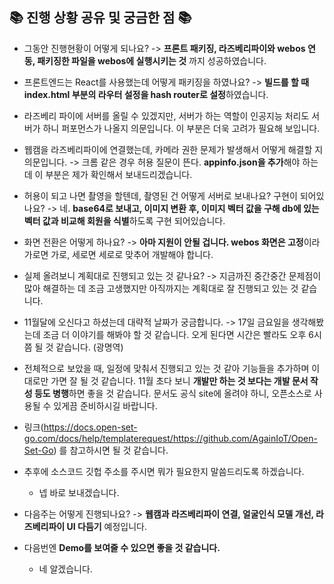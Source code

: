 ## 📚 진행 상황 공유 및 궁금한 점 📚

- 그동안 진행현황이 어떻게 되나요?
  -> **프론트 패키징, 라즈베리파이와 webos 연동, 패키징한 파일을 webos에 실행시키는 것** 까지 성공하였습니다.

- 프론트엔드는 React를 사용했는데 어떻게 패키징을 하였나요?
  -> **빌드를 할 때 index.html 부분의 라우터 설정을 hash router로 설정**하였습니다.

- 라즈베리 파이에 서버를 올릴 수 있겠지만, 서버가 하는 역할이 인공지능 처리도 서버가 하니 퍼포먼스가 나올지 의문입니다. 이 부분은 더욱 고려가 필요해 보입니다.

- 웹캠을 라즈베리파이에 연결했는데, 카메라 권한 문제가 발생해서 어떻게 해결할 지 의문입니다.
  -> 크롬 같은 경우 허용 질문이 뜬다. **appinfo.json을 추가**해야 하는데 이 부분은 제가 확인해서 보내드리겠습니다.

- 허용이 되고 나면 촬영을 할텐데, 촬영된 건 어떻게 서버로 보내나요? 구현이 되어있나요?
  -> 네. **base64로 보내고, 이미지 변환 후, 이미지 벡터 값을 구해 db에 있는 벡터 값과 비교해 회원을 식별**하도록 구현 되어있습니다.

- 화면 전환은 어떻게 하나요?
  -> **아마 지원이 안될 겁니다. webos 화면은 고정**이라 가로면 가로, 세로면 세로로 맞추어 개발해야 합니다.

- 실제 올려보니 계획대로 진행되고 있는 것 같나요?
  -> 지금까진 중간중간 문제점이 많아 해결하는 데 조금 고생했지만 아직까지는 계획대로 잘 진행되고 있는 것 같습니다.

- 11월달에 오신다고 하셨는데 대략적 날짜가 궁금합니다.
  -> 17일 금요일을 생각해봤는데 조금 더 이야기를 해봐야 할 것 같습니다. 오게 된다면 시간은 빨라도 오후 6시쯤 될 것 같습니다. (광명역)

- 전체적으로 보았을 때, 일정에 맞춰서 진행되고 있는 것 같아 기능들을 추가하며 이대로만 가면 잘 될 것 같습니다.
  11월 초다 보니 **개발만 하는 것 보다는 개발 문서 작성 등도 병행**하면 좋을 것 같습니다.
  문서도 공식 site에 올려야 하니, 오픈소스로 사용될 수 있게끔 준비하시길 바랍니다.

- 링크(https://docs.open-set-go.com/docs/help/templaterequest/https://github.com/AgainIoT/Open-Set-Go) 를 참고하시면 될 것 같습니다.

- 추후에 소스코드 깃헙 주소를 주시면 뭐가 필요한지 말씀드리도록 하겠습니다.
  - 넵 바로 보내겠습니다.
- 다음주는 어떻게 진행되나요?
  -> **웹캠과 라즈베리파이 연결, 얼굴인식 모델 개선, 라즈베리파이 UI 다듬기** 예정입니다.

- 다음번엔 **Demo를 보여줄 수 있으면 좋을 것 같습니다.**
  - 네 알겠습니다.
